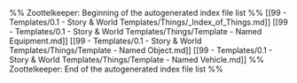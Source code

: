 %% Zoottelkeeper: Beginning of the autogenerated index file list  %%
 [[99 - Templates/0.1 - Story & World Templates/Things/_Index_of_Things.md]]
 [[99 - Templates/0.1 - Story & World Templates/Things/Template - Named Equipment.md]]
 [[99 - Templates/0.1 - Story & World Templates/Things/Template - Named Object.md]]
 [[99 - Templates/0.1 - Story & World Templates/Things/Template - Named Vehicle.md]]
%% Zoottelkeeper: End of the autogenerated index file list  %%
